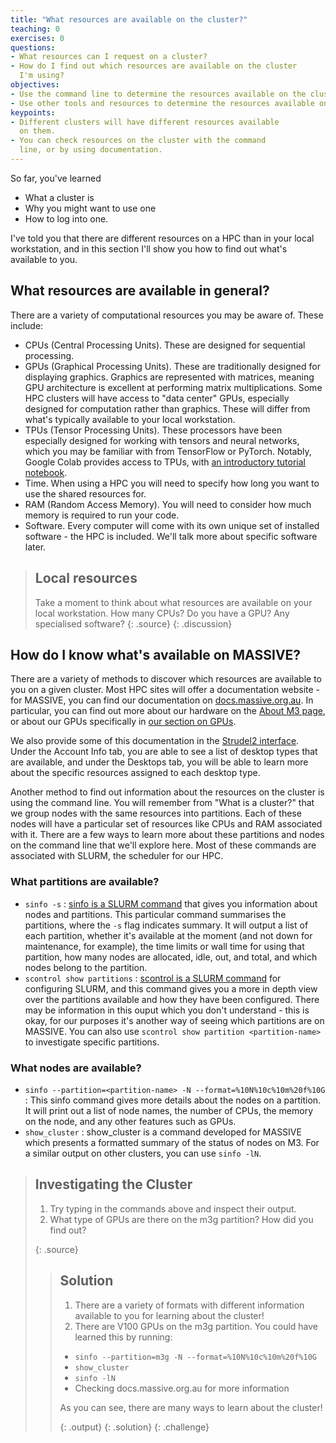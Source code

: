 ```yaml
---
title: "What resources are available on the cluster?"
teaching: 0
exercises: 0
questions:
- What resources can I request on a cluster?
- How do I find out which resources are available on the cluster
  I'm using?
objectives:
- Use the command line to determine the resources available on the cluster.
- Use other tools and resources to determine the resources available on the cluster.
keypoints:
- Different clusters will have different resources available
  on them.
- You can check resources on the cluster with the command
  line, or by using documentation.
---
```

<!---
prerequisites: login to cluster, cli, what is a cluster
motivation: I want to know if I can ask for what I need for my problem
HPC: 2/5
ML/ 1/5
--->
So far, you've learned

- What a cluster is
- Why you might want to use one
- How to log into one.

I've told you that there are different resources on a HPC than in your local workstation,
and in this section I'll show you how to find out what's available to you.

## What resources are available in general?
There are a variety of computational resources you may be aware of.
These include:
- CPUs (Central Processing Units). These are designed for
  sequential processing.
- GPUs (Graphical Processing Units). These are traditionally designed for displaying 
  graphics. Graphics are represented with matrices, meaning GPU architecture 
  is excellent at performing matrix multiplications. Some HPC clusters
  will have access to "data center" GPUs, especially designed for computation
  rather than graphics. These will differ from what's typically available to your local workstation.
- TPUs (Tensor Processing Units). These processors have been
  especially designed for working with tensors and neural networks,
  which you may be familiar with from TensorFlow or PyTorch. Notably,
  Google Colab provides access to TPUs, with [an introductory
  tutorial notebook](https://colab.research.google.com/notebooks/tpu.ipynb).  
- Time. When using a HPC you will need to specify how long
  you want to use the shared resources for.
- RAM (Random Access Memory). You will need to consider how much
  memory is required to run your code. 
- Software. Every computer will come with its own unique set of installed
  software - the HPC is included. We'll talk more about specific software later.

> ## Local resources
>
> Take a moment to think about what resources are available on your local workstation. 
> How many CPUs? Do you have a GPU? Any specialised software?
> {: .source}
{: .discussion}


## How do I know what's available on MASSIVE?
There are a variety of methods to discover which resources are 
available to you on a given cluster. Most HPC sites will offer 
a documentation website - for MASSIVE, you can find our documentation on 
[docs.massive.org.au](https://docs.massive.org.au/).
In particular, you can find out more about our hardware on the 
[About M3 page](https://docs.massive.org.au/M3/m3users.html), 
or about our GPUs specifically in 
[our section on GPUs](https://docs.massive.org.au/M3/GPUs-on-M3.html).

We also provide some of this documentation in the 
[Strudel2 interface](beta.desktop.cvl.org.au).
Under the Account Info tab, you are able to see a list of desktop
types that are available, and under the Desktops tab, you will
be able to learn more about the specific resources assigned to each desktop type.

Another method to find out information about the resources on the cluster 
is using the command line. You will remember from "What is a cluster?" that 
we group nodes with the same resources into partitions. Each of these
nodes will have a particular set of resources like CPUs and RAM
associated with it. There are a few ways to learn more about these
partitions and nodes on the command line that we'll explore here. 
Most of these commands are associated with SLURM, the scheduler for our HPC.

### What partitions are available?
- `sinfo -s` : [sinfo is a SLURM command](https://slurm.schedmd.com/sinfo.html)
  that gives you information about nodes and partitions. 
  This particular command summarises the partitions, where 
  the `-s` flag indicates summary. It will output a list of each
  partition, whether it's available at the moment (and not 
  down for maintenance, for example), the time limits or 
  wall time for using that partition, how many nodes are 
  allocated, idle, out, and total, and which nodes belong to
  the partition. 
- `scontrol show partitions` : [scontrol is a SLURM command](https://slurm.schedmd.com/scontrol.html)
  for configuring SLURM, and this command gives you a more 
  in depth view over the partitions available and how they
  have been configured. There may be information in this ouput
  which you don't understand - this is okay, for our purposes
  it's another way of seeing which partitions are on MASSIVE.
  You can also use `scontrol show partition <partition-name>`
  to investigate specific partitions.
### What nodes are available? 
- `sinfo --partition=<partition-name> -N --format=%10N%10c%10m%20f%10G` :
  This sinfo command gives more details about the nodes on 
  a partition. It will print out a list of node names, the number of CPUs, 
  the memory on the node, and any other features such as 
  GPUs.
- `show_cluster` : show_cluster is a command developed for 
  MASSIVE which presents a formatted summary of the status of
  nodes on M3. For a similar output on other clusters, you
  can use `sinfo -lN`. 

> ## Investigating the Cluster
>
> 1. Try typing in the commands above and inspect their
> output. 
> 2. What type of GPUs are there on the m3g partition?
> How did you find out?
>
> {: .source}
>
> > ## Solution
> >
> > 1. There are a variety of formats with different
> > information available to you for learning about the cluster!
> > 2. There are V100 GPUs on the m3g partition. You could
> > have learned this by running:
> > - `sinfo --partition=m3g -N --format=%10N%10c%10m%20f%10G`
> > - `show_cluster`
> > - `sinfo -lN`
> > - Checking docs.massive.org.au for more information 
> >
> > As you can see, there are many ways to learn about the cluster!
> >
> > {: .output}
> {: .solution}
{: .challenge}
